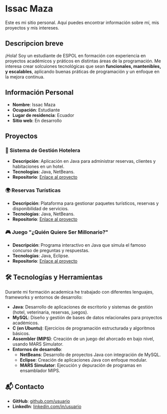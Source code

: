 # Issac Maza

Este es mi sitio personal. Aquí puedes encontrar información sobre mí, mis proyectos y mis intereses.

## Descripcion breve

¡Hola! Soy un estudiante de ESPOL en formación con experiencia en proyectos académicos y práticos en distintas áreas de la programación.
Me interesa crear solcuiones tecnológicas que sean **funcionales, mantenibles, y escalables**, aplicando buenas práticas de programación y un enfoque en la mejora continua.

## Información Personal

- **Nombre**: Issac Maza
- **Ocupación**: Estudiante
- **Lugar de residencia**: Ecuador
- **Sitio web**: En desarrollo

## Proyectos 

### 🏨 Sistema de Gestión Hotelera
- **Descripción**: Aplicación en Java para administrar reservas, clientes y habitaciones en un hotel.  
- **Tecnologías**: Java, NetBeans.
- **Repositorio**: [Enlace al proyecto](https://github.com/Issac-Maza/POO_GRUPO_4.git)  

### 🌍 Reservas Turísticas
- **Descripción**: Plataforma para gestionar paquetes turísticos, reservas y disponibilidad de servicios.  
- **Tecnologías**: Java, NetBeans.  
- **Repositorio**: [Enlace al proyecto](https://github.com/Issac-Maza/PROYECTO_P4_G8.git) 

### 🎮 Juego "¿Quién Quiere Ser Millonario?"
- **Descripción**: Programa interactivo en Java que simula el famoso concurso de preguntas y respuestas.  
- **Tecnologías**: Java, Eclipse.  
- **Repositorio**: [Enlace al proyecto](https://github.com/Issac-Maza/POO-P3-G10-Parcial2.git)  

## 🛠️ Tecnologías y Herramientas

Durante mi formación academica he trabajado con diferentes lenguajes, frameworks y entornos de desarrollo:

- **Java**: Desarrollo de aplicaciones de escritorio y sistemas de gestión (hotel, veterinaria, reservas, juegos).  
- **MySQL**: Diseño y gestión de bases de datos relacionales para proyectos académicos.  
- **C (en Ubuntu)**: Ejercicios de programación estructurada y algoritmos básicos.  
- **Assembler (MIPS)**: Creación de un juego del ahorcado en bajo nivel, usando MARS Simulator.  
- **Entornos de desarrollo**:  
  - **NetBeans**: Desarrollo de proyectos Java con integración de MySQL.  
  - **Eclipse**: Creación de aplicaciones Java con enfoque modular.  
  - **MARS Simulator**: Ejecución y depuración de programas en ensamblador MIPS.  


## 📬 Contacto
- **GitHub**: [github.com/usuario](https://github.com/Issac-Maza)  
- **LinkedIn**: [linkedin.com/in/usuario](www.linkedin.com/in/issac-maza-punine-994659216)  
